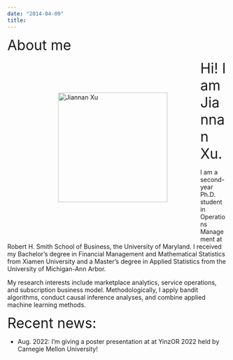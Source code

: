 ```yaml
---
date: "2014-04-09"
title: 
---
```


<font size="6">About me</font> 
<figure class="image">
  <img style="float: left;width: 250px; margin: 2cm;" src="/Jiannan_2022.jpg" alt="Jiannan Xu">
</figure>

<div style="text-align: left"> 
<font size="6"> Hi! I am Jiannan Xu. </font> 

I am a second-year Ph.D. student in Operations Management at Robert H. Smith School of Business, the University of Maryland. I received my Bachelor’s degree in Financial Management and Mathematical Statistics from Xiamen University and a Master’s degree in Applied Statistics from the University of Michigan-Ann Arbor.

My research interests include marketplace analytics, service operations, and subscription business model. Methodologically, I apply bandit algorithms, conduct causal inference analyses, and combine applied machine learning methods.

<font size="6"> Recent news: </font> 
* Aug. 2022: I’m giving a poster presentation at at YinzOR 2022 held by Carnegie Mellon University!


